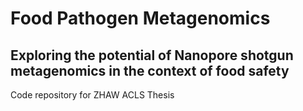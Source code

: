 # Food Pathogen Metagenomics #
## Exploring the potential of Nanopore shotgun metagenomics in the context of food safety ##

Code repository for ZHAW ACLS Thesis
